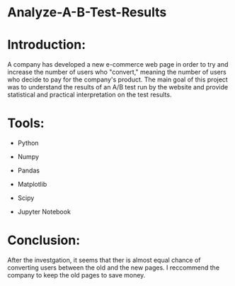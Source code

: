 # Analyze-A-B-Test-Results

# Introduction:

A company has developed a new e-commerce web page in order to try and increase the number of users who "convert," meaning the number of users who decide to pay for the company's product. The main goal of this project was to understand the results of an A/B test run by the website and provide statistical and practical interpretation on the test results.

# Tools:

- Python

- Numpy

- Pandas

- Matplotlib

- Scipy

- Jupyter Notebook

# Conclusion:

After the investgation, it seems that ther is almost equal chance of converting users between the old and the new pages. I reccommend the company to keep the old pages to save money.
